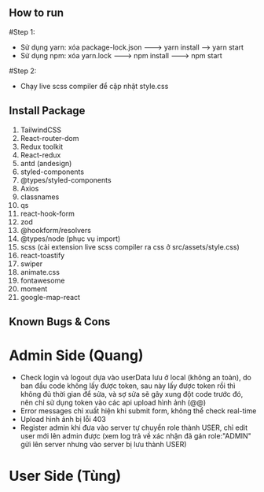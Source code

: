 ## How to run
#Step 1:
- Sử dụng yarn: xóa package-lock.json ---> yarn install --> yarn start
- Sử dụng npm: xóa yarn.lock ---> npm install ---> npm start

#Step 2:
- Chạy live scss compiler để cập nhật style.css

## Install Package
1. TailwindCSS
2. React-router-dom
3. Redux toolkit
4. React-redux
5. antd (andesign)
6. styled-components
7. @types/styled-components
8. Axios
9. classnames
10. qs
11. react-hook-form
12. zod
13. @hookform/resolvers
14. @types/node (phục vụ import)
15. scss (cài extension live scss compiler ra css ở src/assets/style.css)
16. react-toastify
17. swiper
18. animate.css
19. fontawesome
20. moment
21. google-map-react

## Known Bugs & Cons
# Admin Side (Quang)
- Check login và logout dựa vào userData lưu ở local (không an toàn), do ban đầu code không lấy được token, sau này lấy được token rồi thì không đủ thời gian để sửa, và sợ sửa sẽ gây xung đột code trước đó, nên chỉ sử dụng token vào các api upload hình ảnh (@@)
- Error messages chỉ xuất hiện khi submit form, không thể check real-time
- Upload hình ảnh bị lỗi 403 
- Register admin khi đưa vào server tự chuyển role thành USER, chỉ edit user mới lên admin được (xem log trả về xác nhận đã gán role:"ADMIN" gửi lên server nhưng vào server bị lưu thành USER)
# User Side (Tùng)
